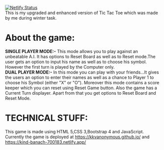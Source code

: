 [![Netlify Status](https://api.netlify.com/api/v1/badges/ad6a36fa-a375-4613-bfc9-f425aa5108df/deploy-status)](https://app.netlify.com/sites/kind-banach-700183/deploys)<br>
This is my upgraded and enhanced version of Tic Tac Toe which was made by me during winter task.<br>
# About the game:
<b>SINGLE PLAYER MODE:-</b>
This mode allows you to play against an unbeatable A.I. It has options to Reset Board as well as to Reset mode.The user gets an option to input his name as well as to choose his symbol. However the first turn is played by the Computer only.<br>
<b>DUAL PLAYER MODE:-</b>
In this mode you can play with your friends...It gives the users an option to enter their names as well as a chance to Player 1 to choose his Symbol (either "X" or "O"). Moreover this mode contains a score keeper which you can reset using Reset Game button. Also the game has a Current Turn displayer. Apart from that you get options to Reset Board and Reset Mode.
# TECHNICAL STUFF:
This game is made using HTML 5,CSS 3,Bootstrap 4 and JavaScript.<br>
Currently the game is deployed at https://kkvanonymous.github.io/ and https://kind-banach-700183.netlify.app/

